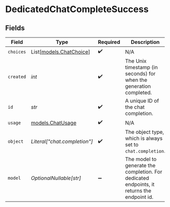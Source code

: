 # DedicatedChatCompleteSuccess


## Fields

| Field                                                                                      | Type                                                                                       | Required                                                                                   | Description                                                                                |
| ------------------------------------------------------------------------------------------ | ------------------------------------------------------------------------------------------ | ------------------------------------------------------------------------------------------ | ------------------------------------------------------------------------------------------ |
| `choices`                                                                                  | List[[models.ChatChoice](../models/chatchoice.md)]                                         | :heavy_check_mark:                                                                         | N/A                                                                                        |
| `created`                                                                                  | *int*                                                                                      | :heavy_check_mark:                                                                         | The Unix timestamp (in seconds) for when the generation completed.                         |
| `id`                                                                                       | *str*                                                                                      | :heavy_check_mark:                                                                         | A unique ID of the chat completion.                                                        |
| `usage`                                                                                    | [models.ChatUsage](../models/chatusage.md)                                                 | :heavy_check_mark:                                                                         | N/A                                                                                        |
| `object`                                                                                   | *Literal["chat.completion"]*                                                               | :heavy_check_mark:                                                                         | The object type, which is always set to `chat.completion`.                                 |
| `model`                                                                                    | *OptionalNullable[str]*                                                                    | :heavy_minus_sign:                                                                         | The model to generate the completion. For dedicated endpoints, it returns the endpoint id. |